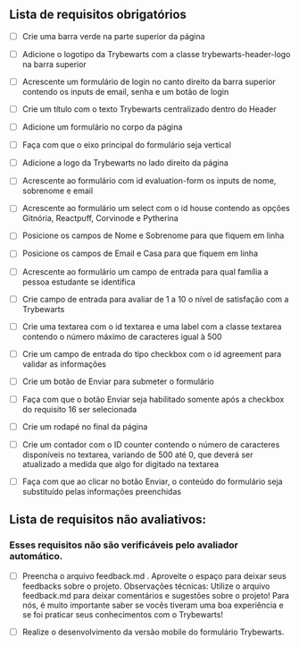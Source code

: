 ## Lista de requisitos obrigatórios

- [ ] Crie uma barra verde na parte superior da página

- [ ] Adicione o logotipo da Trybewarts com a classe trybewarts-header-logo na barra superior

- [ ] Acrescente um formulário de login no canto direito da barra superior contendo os inputs de email, senha e um botão de login

- [ ] Crie um título com o texto Trybewarts centralizado dentro do Header

- [ ] Adicione um formulário no corpo da página

- [ ] Faça com que o eixo principal do formulário seja vertical

- [ ] Adicione a logo da Trybewarts no lado direito da página

- [ ] Acrescente ao formulário com id evaluation-form os inputs de nome, sobrenome e email

- [ ] Acrescente ao formulário um select com o id house contendo as opções Gitnória, Reactpuff, Corvinode e Pytherina

- [ ] Posicione os campos de Nome e Sobrenome para que fiquem em linha

- [ ] Posicione os campos de Email e Casa para que fiquem em linha

- [ ] Acrescente ao formulário um campo de entrada para qual família a pessoa estudante se identifica

- [ ] Crie campo de entrada para avaliar de 1 a 10 o nível de satisfação com a Trybewarts

- [ ] Crie uma textarea com o id textarea e uma label com a classe textarea contendo o número máximo de caracteres igual à 500

- [ ] Crie um campo de entrada do tipo checkbox com o id agreement para validar as informações

- [ ] Crie um botão de Enviar para submeter o formulário

- [ ] Faça com que o botão Enviar seja habilitado somente após a checkbox do requisito 16 ser selecionada

- [ ] Crie um rodapé no final da página

- [ ] Crie um contador com o ID counter contendo o número de caracteres disponíveis no textarea, variando de 500 até 0, que deverá ser atualizado a medida que algo for digitado na textarea

- [ ] Faça com que ao clicar no botão Enviar, o conteúdo do formulário seja substituído pelas informações preenchidas

## Lista de requisitos não avaliativos:

### Esses requisitos não são verificáveis pelo avaliador automático.

- [ ] Preencha o arquivo feedback.md . Aproveite o espaço para deixar seus feedbacks sobre o projeto.
Observações técnicas:
Utilize o arquivo feedback.md para deixar comentários e sugestões sobre o projeto! Para nós, é muito importante saber se vocês tiveram uma boa experiência e se foi praticar seus conhecimentos com o Trybewarts!

- [ ] Realize o desenvolvimento da versão mobile do formulário Trybewarts.